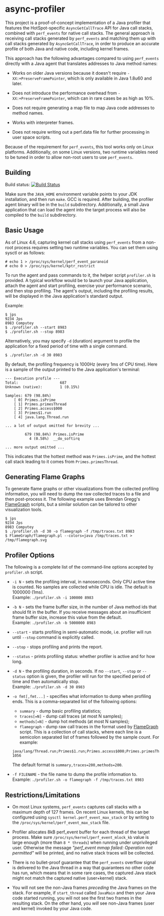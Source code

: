 # async-profiler

This project is a proof-of-concept implementation of a Java profiler that
features the HotSpot-specific `AsyncGetCallTrace` API for Java call stacks,
combined with `perf_events` for native call stacks. The general approach is
receiving call stacks generated by `perf_events` and matching them up with
call stacks generated by `AsyncGetCallTrace`, in order to produce an accurate
profile of both Java and native code, including kernel frames.

This approach has the following advantages compared to using `perf_events`
directly with a Java agent that translates addresses to Java method names:

* Works on older Java versions because it doesn't require
`-XX:+PreserveFramePointer`, which is only available in Java 1.8u60 and later.

* Does not introduce the performance overhead from `-XX:+PreserveFramePointer`,
which can in rare cases be as high as 10%.

* Does not require generating a map file to map Java code addresses to method
names.

* Works with interpreter frames.

* Does not require writing out a perf.data file for further processing in
user space scripts.

Because of the requirement for `perf_events`, this tool works only on Linux
platforms. Additionally, on some Linux versions, two runtime variables need to
be tuned in order to allow non-root users to use `perf_events`.

## Building

Build status: [![Build Status](https://travis-ci.org/apangin/async-profiler.svg?branch=master)](https://travis-ci.org/apangin/async-profiler)

Make sure the `JAVA_HOME` environment variable points to your JDK installation,
and then run `make`. GCC is required. After building, the profiler agent binary
will be in the `build` subdirectory. Additionally, a small Java application
that can load the agent into the target process will also be compiled to the
`build` subdirectory.

## Basic Usage

As of Linux 4.6, capturing kernel call stacks using `perf_events` from a non-
root process requires setting two runtime variables. You can set them using
sysctl or as follows:

```
# echo 1 > /proc/sys/kernel/perf_event_paranoid
# echo 0 > /proc/sys/kernel/kptr_restrict
```

To run the agent and pass commands to it, the helper script `profiler.sh`
is provided. A typical workflow would be to launch your Java application,
attach the agent and start profiling, exercise your performance scenario, and
then stop profiling. The agent's output, including the profiling results, will
be displayed in the Java application's standard output.

Example:

```
$ jps
9234 Jps
8983 Computey
$ ./profiler.sh --start 8983
$ ./profiler.sh --stop 8983
```

Alternatively, you may specify `-d` (duration) argument to profile
the application for a fixed period of time with a single command.

```
$ ./profiler.sh -d 30 8983
```

By default, the profiling frequency is 1000Hz (every 1ms of CPU time).
Here is a sample of the output printed to the Java application's terminal:

```
--- Execution profile ---
Total:                   687
Unknown (native):        1 (0.15%)

Samples: 679 (98.84%)
    [ 0] Primes.isPrime
    [ 1] Primes.primesThread
    [ 2] Primes.access$000
    [ 3] Primes$1.run
    [ 4] java.lang.Thread.run

... a lot of output omitted for brevity ...

         679 (98.84%) Primes.isPrime
           4 (0.58%)  __do_softirq

... more output omitted ...
```

This indicates that the hottest method was `Primes.isPrime`, and the hottest
call stack leading to it comes from `Primes.primesThread`.

## Generating Flame Graphs

To generate flame graphs or other visualizations from the collected profiling
information, you will need to dump the raw collected traces to a file and then
post-process it. The following example uses Brendan Gregg's
[FlameGraph](https://github.com/BrendanGregg/FlameGraph) scripts, but a similar
solution can be tailored to other visualization tools.

```
$ jps
9234 Jps
8983 Computey
$ ./profiler.sh -d 30 -o flamegraph -f /tmp/traces.txt 8983
$ FlameGraph/flamegraph.pl --colors=java /tmp/traces.txt > /tmp/flamegraph.svg
```

## Profiler Options

The following is a complete list of the command-line options accepted by
`profiler.sh` script.

* `-i N` - sets the profiling interval, in nanoseconds. Only CPU active time
is counted. No samples are collected while CPU is idle. The default is
1000000 (1ms).  
Example: `./profiler.sh -i 100000 8983`

* `-b N` - sets the frame buffer size, in the number of Java
method ids that should fit in the buffer. If you receive messages about an
insufficient frame buffer size, increase this value from the default.  
Example: `./profiler.sh -b 5000000 8983`

* `--start` - starts profiling in semi-automatic mode, i.e. profiler will run
until `--stop` command is explicitly called.

* `--stop` - stops profiling and prints the report.

* `--status` - prints profiling status: whether profiler is active and
for how long.

* `-d N` - the profiling duration, in seconds. If no `--start`, `--stop`
or `--status` option is given, the profiler will run for the specified period
of time and then automatically stop.  
Example: `./profiler.sh -d 30 8983`

* `-o fmt[,fmt...]` - specifies what information to dump when profiling ends.
This is a comma-separated list of the following options:
  - `summary` - dump basic profiling statistics;
  - `traces[=N]` - dump call traces (at most N samples);
  - `methods[=N]` - dump hot methods (at most N samples);
  - `flamegraph` - dump raw call traces in the format used by
  [FlameGraph](https://github.com/brendangregg/FlameGraph) script. This is
  a collection of call stacks, where each line is a semicolon separated list
  of frames followed by the sample count. For example:
  ```
  java/lang/Thread.run;Primes$1.run;Primes.access$000;Primes.primesThread;Primes.isPrime 1056
  ```
  The default format is `summary,traces=200,methods=200`.

* `-f FILENAME` - the file name to dump the profile information to.  
Example: `./profiler.sh -o flamegraph -f /tmp/traces.txt 8983`

## Restrictions/Limitations

* On most Linux systems, `perf_events` captures call stacks with a maximum depth
of 127 frames. On recent Linux kernels, this can be configured using
`sysctl kernel.perf_event_max_stack` or by writing to the
`/proc/sys/kernel/perf_event_max_stack` file.

* Profiler allocates 8kB perf_event buffer for each thread of the target process.
Make sure `/proc/sys/kernel/perf_event_mlock_kb` value is large enough
(more than `8 * threads`) when running under unprivileged user.
Otherwise the message _"perf_event mmap failed: Operation not permitted"_
will be printed, and no native stack traces will be collected.

* There is no bullet-proof guarantee that the `perf_events` overflow signal
is delivered to the Java thread in a way that guarantees no other code has run,
which means that in some rare cases, the captured Java stack might not match
the captured native (user+kernel) stack.

*  You will not see the non-Java frames _preceding_ the Java frames on the
stack. For example, if `start_thread` called `JavaMain` and then your Java
code started running, you will not see the first two frames in the resulting
stack. On the other hand, you _will_ see non-Java frames (user and kernel)
invoked by your Java code.
